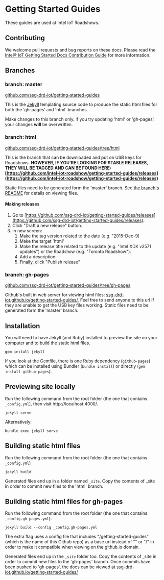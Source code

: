 # Getting Started Guides

These guides are used at Intel IoT Roadshows.

## Contributing

We welcome pull requests and bug reports on these docs. Please read the [Intel® IoT Getting Started Docs Contribution Guide](CONTRIBUTING.md) for more information.

## Branches

### branch: master

[github.com/ssg-drd-iot/getting-started-guides](https://github.com/ssg-drd-iot/getting-started-guides)

This is the [Jekyll](http://jekyllrb.com/) templating source code to produce the static html files for both the 'gh-pages' and 'html' branches.

Make changes to this branch only. If you try updating 'html' or 'gh-pages', your changes **will** be overwritten.

### branch: html

[github.com/ssg-drd-iot/getting-started-guides/tree/html](https://github.com/ssg-drd-iot/getting-started-guides/tree/html)

This is the branch that can be downloaded and put on USB keys for Roadshows. **HOWEVER, IF YOU'RE LOOKING FOR STABLE RELEASES, THEY WILL BE TAGGED AND CAN BE FOUND HERE: [https://github.com/intel-iot-roadshow/getting-started-guides/releases](https://github.com/intel-iot-roadshow/getting-started-guides/releases)**

Static files need to be generated form the 'master' branch. See [the branch's README](https://github.com/ssg-drd-iot/getting-started-guides/blob/html/README.md) for details on viewing files.

#### Making releases

1. Go to [https://github.com/ssg-drd-iot/getting-started-guides/releases](https://github.com/ssg-drd-iot/getting-started-guides/releases).
2. Click "Draft a new release" button.
3. In new screen:
    1. Make the tag version related to the date (e.g. "2015-Dec-9)
    2. Make the target 'html'
    3. Make the release title related to the update (e.g. "Intel XDK v2571 updates") or the Roadshow (e.g. "Toronto Roadshow").
    4. Add a description
    5. Finally, click "Publish release"


### branch: gh-pages

[github.com/ssg-drd-iot/getting-started-guides/tree/gh-pages](https://github.com/ssg-drd-iot/getting-started-guides/tree/gh-pages)

Github's built in web server for viewing html files: [ssg-drd-iot.github.io/getting-started-guides/](http://ssg-drd-iot.github.io/getting-started-guides/). Feel free to send anyone to this url if they are unable to get the USB key files working. Static files need to be generated form the 'master' branch.


## Installation

You will need to have Jekyll (and Ruby) installed to preview the site on your computer and to build the static html files.

```
gem install jekyll
```

If you look at the Gemfile, there is one Ruby dependency (`github-pages`) which can be installed using Bundler (`bundle install`) or directly (`gem install github-pages`).

## Previewing site locally

Run the following command from the root folder (the one that contains `_config.yml`), then visit http://localhost:4000/.

```
jekyll serve
```

Alternatively:

```
bundle exec jekyll serve
```


## Building static html files

Run the following command from the root folder (the one that contains `_config.yml`)

```
jekyll build
```

Generated files end up in a folder named `_site`. Copy the contents of _site in order to commit new files to the 'html' branch.


## Building static html files for gh-pages

Run the following command from the root folder (the one that contains `_config.gh-pages.yml`):

```
jekyll build --config _config.gh-pages.yml
```

The extra flag uses a config file that includes "/getting-started-guides" (which is the name of this Github repo) as a base url instead of "" or "/" in order to make it compatible when viewing on the github.io domain.

Generated files end up in the `_site` folder too. Copy the contents of _site in order to commit new files to the 'gh-pages' branch. Once commits have been pushed to 'gh-pages', the docs can be viewed at [ssg-drd-iot.github.io/getting-started-guides/](http://ssg-drd-iot.github.io/getting-started-guides/)
